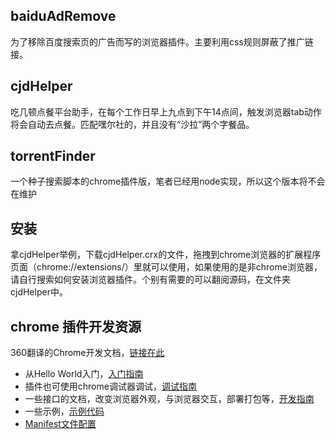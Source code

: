 ## baiduAdRemove

为了移除百度搜索页的广告而写的浏览器插件。主要利用css规则屏蔽了推广链接。

## cjdHelper

吃几顿点餐平台助手，在每个工作日早上九点到下午14点间，触发浏览器tab动作将会自动去点餐。匹配嘿尔社的，并且没有“沙拉”两个字餐品。

## torrentFinder

一个种子搜索脚本的chrome插件版，笔者已经用node实现，所以这个版本将不会在维护

## 安装

拿cjdHelper举例，下载cjdHelper.crx的文件，拖拽到chrome浏览器的扩展程序页面（chrome://extensions/）里就可以使用，如果使用的是非chrome浏览器，请自行搜索如何安装浏览器插件。个别有需要的可以翻阅源码，在文件夹cjdHelper中。

## chrome 插件开发资源

360翻译的Chrome开发文档，[链接在此](http://open.chrome.360.cn/extension_dev/overview.html)

* 从Hello World入门，[入门指南](http://open.chrome.360.cn/extension_dev/getstarted.html)
* 插件也可使用chrome调试器调试，[调试指南](http://open.chrome.360.cn/extension_dev/tut_debugging.html)
* 一些接口的文档，改变浏览器外观，与浏览器交互，部署打包等，[开发指南](http://open.chrome.360.cn/extension_dev/devguide.html)
* 一些示例，[示例代码](http://open.chrome.360.cn/extension_dev/samples.html)
* [Manifest文件配置](http://open.chrome.360.cn/extension_dev/manifest.html)